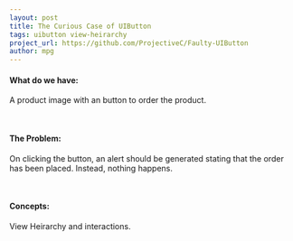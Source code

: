 ```yaml
---
layout: post
title: The Curious Case of UIButton
tags: uibutton view-heirarchy
project_url: https://github.com/ProjectiveC/Faulty-UIButton
author: mpg
---
```



#### What do we have:
A product image with an button to order the product.

<br />

#### The Problem:
On clicking the button, an alert should be generated stating that the order has been placed. Instead, nothing happens.

<br />

#### Concepts:
View Heirarchy and interactions.
